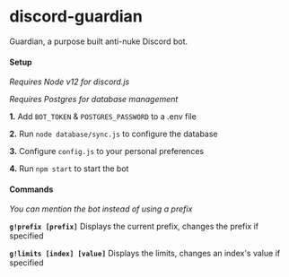 # discord-guardian
Guardian, a purpose built anti-nuke Discord bot.

#### Setup

*Requires Node v12 for discord.js*

*Requires Postgres for database management*

**1.** Add `BOT_TOKEN` & `POSTGRES_PASSWORD` to a .env file

**2.** Run `node database/sync.js` to configure the database

**3.** Configure `config.js` to your personal preferences

**4.** Run `npm start` to start the bot

#### Commands

*You can mention the bot instead of using a prefix*

**`g!prefix [prefix]`** Displays the current prefix, changes the prefix if specified

**`g!limits [index] [value]`** Displays the limits, changes an index's value if specified
